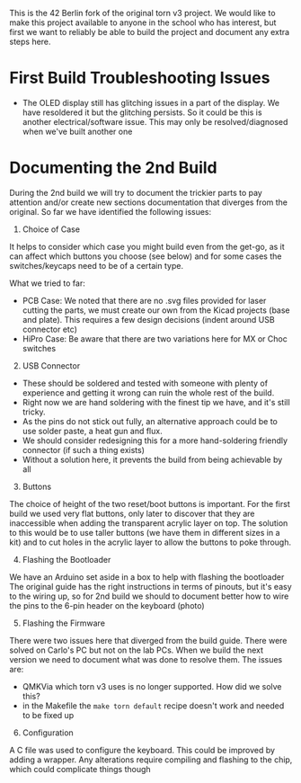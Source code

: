 This is the 42 Berlin fork of the original torn v3 project. We would like to make this project available to anyone in the school who has interest, but first we want to reliably be able to build the project and document any extra steps here.

# First Build Troubleshooting Issues

- The OLED display still has glitching issues in a part of the display. We have resoldered it but the glitching persists. So it could be this is another electrical/software issue. This may only be resolved/diagnosed when we've built another one

# Documenting the 2nd Build

During the 2nd build we will try to document the trickier parts to pay attention and/or create new sections documentation that diverges from the original. So far we have identified the following issues:

1. Choice of Case

It helps to consider which case you might build even from the get-go, as it can affect which buttons you choose (see below) and for some cases the switches/keycaps need to be of a certain type.

What we tried to far:
- PCB Case: We noted that there are no .svg files provided for laser cutting the parts, we must create our own from the Kicad projects (base and plate). This requires a few design decisions (indent around USB connector etc)
- HiPro Case: Be aware that there are two variations here for MX or Choc switches

2. USB Connector

- These should be soldered and tested with someone with plenty of experience and getting it wrong can ruin the whole rest of the build.
- Right now we are hand soldering with the finest tip we have, and it's still tricky.
- As the pins do not stick out fully, an alternative approach could be to use solder paste, a heat gun and flux.
- We should consider redesigning this for a more hand-soldering friendly connector (if such a thing exists) 
- Without a solution here, it prevents the build from being achievable by all

3. Buttons

The choice of height of the two reset/boot buttons is important. For the first build we used very flat buttons, only later to discover that they are inaccessible when adding the transparent acrylic layer on top. The solution to this would be to use taller buttons (we have them in different sizes in a kit) and to cut holes in the acrylic layer to allow the buttons to poke through.

4. Flashing the Bootloader

We have an Arduino set aside in a box to help with flashing the bootloader
The original guide has the right instructions in terms of pinouts, but it's easy to the wiring up, so for 2nd build we should to document better how to wire the pins to the 6-pin header on the keyboard (photo)

5. Flashing the Firmware

There were two issues here that diverged from the build guide. There were solved on Carlo's PC but not on the lab PCs. When we build the next version we need to document what was done to resolve them. The issues are:

- QMKVia which torn v3 uses is no longer supported. How did we solve this?
- in the Makefile the `make torn default` recipe doesn't work and needed to be fixed up

6. Configuration

A C file was used to configure the keyboard. This could be improved by adding a wrapper. Any alterations require compiling and flashing to the chip, which could complicate things though
